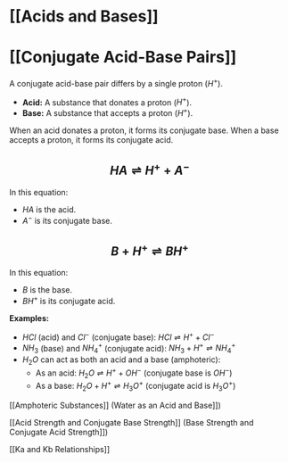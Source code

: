 # [[Acids and Bases]]
# [[Conjugate Acid-Base Pairs]]

A conjugate acid-base pair differs by a single proton ($H^+$).

* **Acid:**  A substance that donates a proton ($H^+$).
* **Base:** A substance that accepts a proton ($H^+$).

When an acid donates a proton, it forms its conjugate base.  When a base accepts a proton, it forms its conjugate acid.

## $$HA \rightleftharpoons H^+ + A^-$$

In this equation:

* $HA$ is the acid.
* $A^-$ is its conjugate base.

## $$B + H^+ \rightleftharpoons BH^+$$

In this equation:

* $B$ is the base.
* $BH^+$ is its conjugate acid.


**Examples:**

* $HCl$ (acid) and $Cl^-$ (conjugate base):  $HCl \rightleftharpoons H^+ + Cl^-$
* $NH_3$ (base) and $NH_4^+$ (conjugate acid): $NH_3 + H^+ \rightleftharpoons NH_4^+$
* $H_2O$ can act as both an acid and a base (amphoteric):
    * As an acid: $H_2O \rightleftharpoons H^+ + OH^-$  (conjugate base is $OH^-$)
    * As a base: $H_2O + H^+ \rightleftharpoons H_3O^+$ (conjugate acid is $H_3O^+$)


[[Amphoteric Substances]]  (Water as an Acid and Base]])

[[Acid Strength and Conjugate Base Strength]]  (Base Strength and Conjugate Acid Strength]])

[[Ka and Kb Relationships]]
